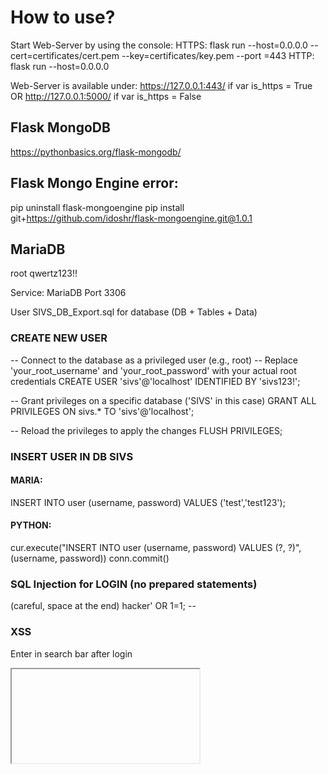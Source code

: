 # How to use?
Start Web-Server by using the console: 
HTTPS: flask run --host=0.0.0.0 --cert=certificates/cert.pem --key=certificates/key.pem --port
=443
HTTP: flask run --host=0.0.0.0

Web-Server is available under: https://127.0.0.1:443/ if var is_https = True OR
http://127.0.0.1:5000/ if var is_https = False


## Flask MongoDB
https://pythonbasics.org/flask-mongodb/

## Flask Mongo Engine error:
pip uninstall flask-mongoengine
pip install git+https://github.com/idoshr/flask-mongoengine.git@1.0.1

## MariaDB
root
qwertz123!!

Service: MariaDB
Port 3306

User SIVS_DB_Export.sql for database (DB + Tables + Data)

### CREATE NEW USER

-- Connect to the database as a privileged user (e.g., root)
-- Replace 'your_root_username' and 'your_root_password' with your actual root credentials
CREATE USER 'sivs'@'localhost' IDENTIFIED BY 'sivs123!';

-- Grant privileges on a specific database ('SIVS' in this case)
GRANT ALL PRIVILEGES ON sivs.* TO 'sivs'@'localhost';

-- Reload the privileges to apply the changes
FLUSH PRIVILEGES;


### INSERT USER IN DB SIVS

#### MARIA:
INSERT INTO user (username, password)
VALUES ('test','test123');

#### PYTHON:
cur.execute("INSERT INTO user (username, password) VALUES (?, ?)",
                (username, password))
conn.commit()

### SQL Injection for LOGIN (no prepared statements)
(careful, space at the end)
hacker' OR 1=1; -- 

### XSS
Enter in search bar after login

<iframe src="javascript:alert(`xss`)">
<script>alert('javascript was executed')</script>

### CERTIFICATE HTTPS
Enter passphrase when starting server.
Passphrase: geheim!

